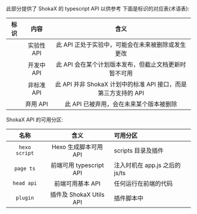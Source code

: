此部分提供了 ShokaX 的 typescript API 以供参考
下面是标识的对应表(术语表):

|                           标识                           |    内容    |                              含义                              |
| :------------------------------------------------------: | :--------: | :------------------------------------------------------------: |
|   <Badge type="tip" text="实验性" vertical="middle" />   | 实验性 API |       此 API 正处于实验中，可能会在未来被删除或发生更改        |
|   <Badge type="tip" text="开发中" vertical="middle" />   | 开发中 API |     此 API 会在某个计划版本发布，但截止文档更新时暂不可用      |
| <Badge type="warning" text="非标准" vertical="middle" /> | 非标准 API | 此 API 并非 ShokaX 计划中的标准 API 接口，而是第三方支持的 API |
| <Badge type="danger" text="已弃用" vertical="middle" />  |  弃用 API  |            此 API 已被弃用，会在未来某个版本被删除             |

ShokaX API 的可用分区:

|     名称      |          含义           | 可用分区                       |
| :-----------: | :---------------------: | :----------------------------- |
| `hexo script` |  Hexo 生成脚本可用 API  | scripts 目录及插件             |
|   `page ts`   | 前端可用 typescript API | 注入时机在 app.js 之后的 js/ts |
|  `head api`   |    前端可用基本 API     | 任何运行在前端的代码           |
|   `plugin`    | 插件及 ShokaX Utils API | 插件脚本中                     |
